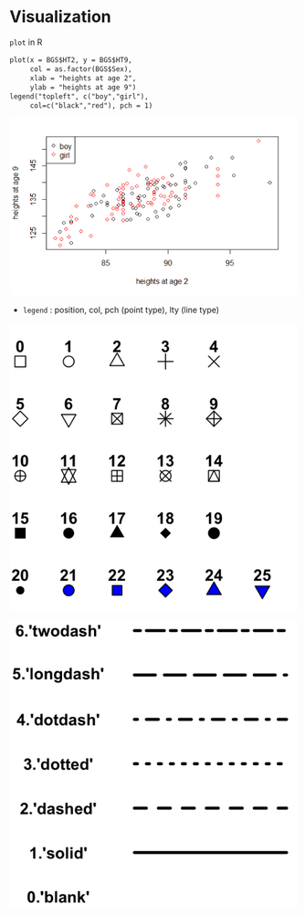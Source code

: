 # Visualization

`plot` in R

```text
plot(x = BGS$HT2, y = BGS$HT9, 
     col = as.factor(BGS$Sex),
     xlab = "heights at age 2",
     ylab = "heights at age 9")
legend("topleft", c("boy","girl"), 
     col=c("black","red"), pch = 1)
```

![](.gitbook/assets/image%20%28104%29.png)

* `legend` : position, col, pch \(point type\), lty \(line type\)

![](.gitbook/assets/image%20%28109%29.png)

![](.gitbook/assets/image%20%2817%29.png)



